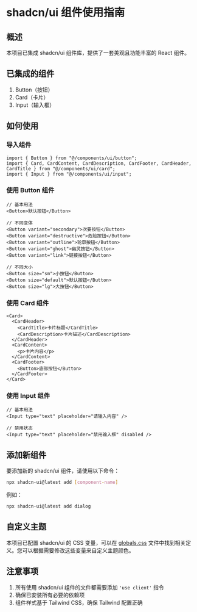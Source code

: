 # shadcn/ui 组件使用指南

## 概述

本项目已集成 shadcn/ui 组件库，提供了一套美观且功能丰富的 React 组件。

## 已集成的组件

1. Button（按钮）
2. Card（卡片）
3. Input（输入框）

## 如何使用

### 导入组件

```tsx
import { Button } from "@/components/ui/button";
import { Card, CardContent, CardDescription, CardFooter, CardHeader, CardTitle } from "@/components/ui/card";
import { Input } from "@/components/ui/input";
```

### 使用 Button 组件

```tsx
// 基本用法
<Button>默认按钮</Button>

// 不同变体
<Button variant="secondary">次要按钮</Button>
<Button variant="destructive">危险按钮</Button>
<Button variant="outline">轮廓按钮</Button>
<Button variant="ghost">幽灵按钮</Button>
<Button variant="link">链接按钮</Button>

// 不同大小
<Button size="sm">小按钮</Button>
<Button size="default">默认按钮</Button>
<Button size="lg">大按钮</Button>
```

### 使用 Card 组件

```tsx
<Card>
  <CardHeader>
    <CardTitle>卡片标题</CardTitle>
    <CardDescription>卡片描述</CardDescription>
  </CardHeader>
  <CardContent>
    <p>卡片内容</p>
  </CardContent>
  <CardFooter>
    <Button>底部按钮</Button>
  </CardFooter>
</Card>
```

### 使用 Input 组件

```tsx
// 基本用法
<Input type="text" placeholder="请输入内容" />

// 禁用状态
<Input type="text" placeholder="禁用输入框" disabled />
```

## 添加新组件

要添加新的 shadcn/ui 组件，请使用以下命令：

```bash
npx shadcn-ui@latest add [component-name]
```

例如：

```bash
npx shadcn-ui@latest add dialog
```

## 自定义主题

本项目已配置 shadcn/ui 的 CSS 变量，可以在 [globals.css](file:///c%3A/Users/PC/Desktop/S01/ChineseLevelReader/src/app/globals.css) 文件中找到相关定义。您可以根据需要修改这些变量来自定义主题颜色。

## 注意事项

1. 所有使用 shadcn/ui 组件的文件都需要添加 `'use client'` 指令
2. 确保已安装所有必要的依赖项
3. 组件样式基于 Tailwind CSS，确保 Tailwind 配置正确